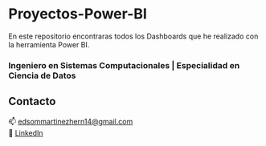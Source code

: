 # Proyectos-Power-BI
En este repositorio encontraras todos los Dashboards que he realizado con la herramienta Power BI.

 ### Ingeniero en Sistemas Computacionales | Especialidad en Ciencia de Datos


## Contacto
📫 edsommartinezhern14@gmail.com  
🔗 [LinkedIn](www.linkedin.com/in/edson-mtz-hdz)
